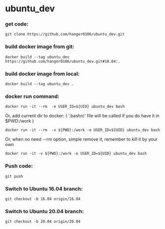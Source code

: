 # ubuntu_dev

### get code:
    git clone https://github.com/hanger0106/ubuntu_dev.git
    
### build docker image from git:
    docker build --tag ubuntu_dev https://github.com/hanger0106/ubuntu_dev.git#18.04:.    

### build docker image from local:
    docker build --tag ubuntu_dev .
    
### docker run command:
    docker run -it --rm  -e USER_ID=${UID} ubuntu_dev bash
Or, add current dir to docker:
( '.bashrc' file will be called if you do have it in $PWD:/work )

    docker run -it --rm  -v ${PWD}:/work -e USER_ID=${UID} ubuntu_dev bash

Or, when no need --rm option, simple remove it, remember to kill it by your own
    
    docker run -it -v ${PWD}:/work -e USER_ID=${UID} ubuntu_dev bash
    
### Push code:
    git push

### Switch to Ubuntu 16.04 branch:
    git checkout -b 16.04 origin/16.04
### Switch to Ubuntu 20.04 branch:
    git checkout -b 20.04 origin/20.04
